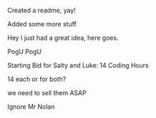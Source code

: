 Created a readme, yay!

Added some more stuff

Hey I just had a great idea, here goes.

PogU PogU

Starting Bid for Salty and Luke:
14 Coding Hours

14 each or for both?

we need to sell them ASAP

Ignore Mr Nolan

